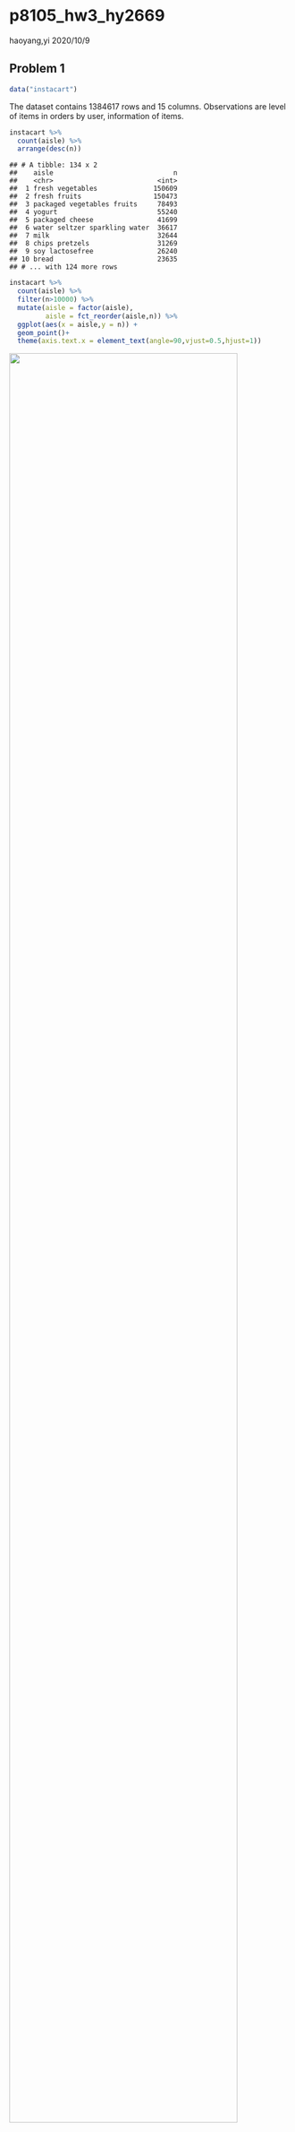 p8105\_hw3\_hy2669
================
haoyang,yi
2020/10/9

## Problem 1

``` r
data("instacart")
```

The dataset contains 1384617 rows and 15 columns. Observations are level
of items in orders by user, information of items.

``` r
instacart %>% 
  count(aisle) %>% 
  arrange(desc(n))
```

    ## # A tibble: 134 x 2
    ##    aisle                              n
    ##    <chr>                          <int>
    ##  1 fresh vegetables              150609
    ##  2 fresh fruits                  150473
    ##  3 packaged vegetables fruits     78493
    ##  4 yogurt                         55240
    ##  5 packaged cheese                41699
    ##  6 water seltzer sparkling water  36617
    ##  7 milk                           32644
    ##  8 chips pretzels                 31269
    ##  9 soy lactosefree                26240
    ## 10 bread                          23635
    ## # ... with 124 more rows

``` r
instacart %>% 
  count(aisle) %>% 
  filter(n>10000) %>%
  mutate(aisle = factor(aisle),
         aisle = fct_reorder(aisle,n)) %>% 
  ggplot(aes(x = aisle,y = n)) +
  geom_point()+
  theme(axis.text.x = element_text(angle=90,vjust=0.5,hjust=1))
```

<img src="p8105_hw3_hy2669_files/figure-gfm/unnamed-chunk-3-1.png" width="90%" />

``` r
instacart %>%
  filter(aisle %in% c("baking ingredients","dog food care","packaged vegetables fruits")) %>%
  group_by(aisle) %>%
  count(product_name) %>%
  mutate(rank = min_rank(desc(n))) %>%
  filter(rank < 4) %>%
  arrange(aisle,rank) %>%
  knitr::kable()
```

| aisle                      | product\_name                                 |    n | rank |
| :------------------------- | :-------------------------------------------- | ---: | ---: |
| baking ingredients         | Light Brown Sugar                             |  499 |    1 |
| baking ingredients         | Pure Baking Soda                              |  387 |    2 |
| baking ingredients         | Cane Sugar                                    |  336 |    3 |
| dog food care              | Snack Sticks Chicken & Rice Recipe Dog Treats |   30 |    1 |
| dog food care              | Organix Chicken & Brown Rice Recipe           |   28 |    2 |
| dog food care              | Small Dog Biscuits                            |   26 |    3 |
| packaged vegetables fruits | Organic Baby Spinach                          | 9784 |    1 |
| packaged vegetables fruits | Organic Raspberries                           | 5546 |    2 |
| packaged vegetables fruits | Organic Blueberries                           | 4966 |    3 |

``` r
instacart %>%
  filter(product_name %in% c("Pink Lady Apples","Coffee Ice Cream")) %>%
  group_by(product_name, order_dow) %>%
  summarize(mean_hour = mean(order_hour_of_day)) %>%
  pivot_wider(names_from = order_dow,
              values_from = mean_hour)
```

    ## `summarise()` regrouping output by 'product_name' (override with `.groups` argument)

    ## # A tibble: 2 x 8
    ## # Groups:   product_name [2]
    ##   product_name       `0`   `1`   `2`   `3`   `4`   `5`   `6`
    ##   <chr>            <dbl> <dbl> <dbl> <dbl> <dbl> <dbl> <dbl>
    ## 1 Coffee Ice Cream  13.8  14.3  15.4  15.3  15.2  12.3  13.8
    ## 2 Pink Lady Apples  13.4  11.4  11.7  14.2  11.6  12.8  11.9

## Problem 2

``` r
accel_df=read_csv('./data/accel_data.csv') %>% 
  janitor::clean_names() %>% 
  pivot_longer(
    cols = starts_with('activity'),
    names_to = 'minute',
    values_to = 'activity',
    names_prefix = 'activity_') %>% # represent the count of activity 1-1440 variables of each minute in column
  mutate(weekday_vs_weekend = day %in% c('Saturday','Sunday'),
           weekday_vs_weekend = case_when(weekday_vs_weekend ~ 'weekend',
                                          !weekday_vs_weekend ~ 'weekday')) %>% # create new variable weekday_vs_weekend
  mutate(weekday_vs_weekend = as.factor(weekday_vs_weekend),
         minute = as.numeric(minute),
         week = as.factor(week),
         week = forcats::fct_relevel(week),
         day = as.factor(day),
         day = forcats::fct_relevel(day,c("Monday","Tuesday","Wednesday","Thursday",
          "Friday", "Saturday","Sunday"))) %>%  # convert variable classes to be reasonable.
  group_by(week) %>%
  arrange(day,.by_group = TRUE)  # rearrange day variable so that is starts from Monday to Sunday.
```

    ## Parsed with column specification:
    ## cols(
    ##   .default = col_double(),
    ##   day = col_character()
    ## )

    ## See spec(...) for full column specifications.

``` r
  head(accel_df)
```

    ## # A tibble: 6 x 6
    ## # Groups:   week [1]
    ##   week  day_id day    minute activity weekday_vs_weekend
    ##   <fct>  <dbl> <fct>   <dbl>    <dbl> <fct>             
    ## 1 1          2 Monday      1        1 weekday           
    ## 2 1          2 Monday      2        1 weekday           
    ## 3 1          2 Monday      3        1 weekday           
    ## 4 1          2 Monday      4        1 weekday           
    ## 5 1          2 Monday      5        1 weekday           
    ## 6 1          2 Monday      6        1 weekday

``` r
  tail(accel_df)
```

    ## # A tibble: 6 x 6
    ## # Groups:   week [1]
    ##   week  day_id day    minute activity weekday_vs_weekend
    ##   <fct>  <dbl> <fct>   <dbl>    <dbl> <fct>             
    ## 1 5         32 Sunday   1435        1 weekend           
    ## 2 5         32 Sunday   1436        1 weekend           
    ## 3 5         32 Sunday   1437        1 weekend           
    ## 4 5         32 Sunday   1438        1 weekend           
    ## 5 5         32 Sunday   1439        1 weekend           
    ## 6 5         32 Sunday   1440        1 weekend

The resulting dataset has 6 variables which are week(1 to 5), day\_id (1
to 35), day(Monday,Tuesday..Sunday), minute in each day(1 to 1440),
activity and weekday\_vs\_weekend. There are 50400 observations of these
variables. Week,day,weekday\_vs\_weekend are factor variables, day\_id,
minute, activity are numeric factors.

``` r
accel_df %>% 
  group_by(week,day) %>% 
  summarize(total_activity_day = sum(activity)) %>% 
  mutate(total_activity_day = round(total_activity_day)) %>%
  pivot_wider(names_from = week,
              names_prefix = 'week_',
              values_from = total_activity_day) %>% 
  knitr::kable()
```

    ## `summarise()` regrouping output by 'week' (override with `.groups` argument)

| day       | week\_1 | week\_2 | week\_3 | week\_4 | week\_5 |
| :-------- | ------: | ------: | ------: | ------: | ------: |
| Monday    |   78828 |  295431 |  685910 |  409450 |  389080 |
| Tuesday   |  307094 |  423245 |  381507 |  319568 |  367824 |
| Wednesday |  340115 |  440962 |  468869 |  434460 |  445366 |
| Thursday  |  355924 |  474048 |  371230 |  340291 |  549658 |
| Friday    |  480543 |  568839 |  467420 |  154049 |  620860 |
| Saturday  |  376254 |  607175 |  382928 |    1440 |    1440 |
| Sunday    |  631105 |  422018 |  467052 |  260617 |  138421 |

The table containing total daily activities on each day of weeks are
created. The table shows that total daily activities on Saturday and
Sunday decrease rapidly in week 4, other days in week 4 also show
decrease in total activities. Among 7 days of a week,
Monday,Friday,Saturday and Sunday have apparent trends from week 1 to 5,
Tuesday and Wednesday have relatively steady trends.

``` r
accel_df %>%
  group_by(day_id) %>% 
  mutate(minute_day = 1,
         hour_oneday = cumsum(minute_day)%/%60) %>%
  select(-minute_day) %>%
  group_by(day_id,hour_oneday) %>%
  mutate(activity_hour = sum(activity)) %>% 
  ggplot(aes(x = hour_oneday,y = activity_hour, colour = day, group = day_id))+
  stat_smooth(alpha = 0.7, se = F,geom = 'line',method = 'gam')+
  scale_x_continuous(name = 'Hour', limits = c(0,24),breaks = seq(0,24,3))+
  scale_y_continuous(name = 'Activity',trans = 'sqrt',limits = c(0,70000),
                     breaks = c(0,2000,10000,40000))+ # modify the scale of y to make the curve more concentrated
  labs(title = 'Smooth line of 24-hour activity for 35 days')+
  theme(legend.position = 'bottom')+guides(color = guide_legend(nrow =1)) # put legend at the bottom and in a row.
```

    ## `geom_smooth()` using formula 'y ~ s(x, bs = "cs")'

    ## Warning: Removed 600 rows containing non-finite values (stat_smooth).

    ## Warning: Removed 33 row(s) containing missing values (geom_path).

<img src="p8105_hw3_hy2669_files/figure-gfm/make the plot-1.png" width="90%" />

In this graph, most of smoothed lines overlap at 0-6 am and 9-12 pm
which indicates that the total hourly activity in this period may follow
a daily routine: increase in 0-6 am and decrease in 9-12 pm. Hourly
activity reach the peak in daytime, around 8-9 am and 4-7 pm. In 1-3 pm
there is a fluctuation, most of lines decrease and recover after 3 pm.
Sunday, Monday and Friday have relatively higher and steady peaks.

## Problem 3

``` r
data("ny_noaa")
noaa_df = ny_noaa %>%
    separate(date,into=c("year","month","day"),sep="-",remove = F) %>% # separate date variable into year, month and day.
    mutate(year = as.numeric(year), month = as.numeric(month),day = as.numeric(day),
           tmin = as.numeric(tmin), tmax = as.numeric(tmax),
           tmin = tmin/10, tmax = tmax/10,
           prcp = prcp/10,
           snow = as.integer(snow)) # Convert the type of variables, change the unit of temperature from tenths of degree C into degree C. Change the unit of precipitation from tenths of mm into mm. 
skimr::skim_without_charts(noaa_df)
```

|                                                  |          |
| :----------------------------------------------- | :------- |
| Name                                             | noaa\_df |
| Number of rows                                   | 2595176  |
| Number of columns                                | 10       |
| \_\_\_\_\_\_\_\_\_\_\_\_\_\_\_\_\_\_\_\_\_\_\_   |          |
| Column type frequency:                           |          |
| character                                        | 1        |
| Date                                             | 1        |
| numeric                                          | 8        |
| \_\_\_\_\_\_\_\_\_\_\_\_\_\_\_\_\_\_\_\_\_\_\_\_ |          |
| Group variables                                  | None     |

Data summary

**Variable type: character**

| skim\_variable | n\_missing | complete\_rate | min | max | empty | n\_unique | whitespace |
| :------------- | ---------: | -------------: | --: | --: | ----: | --------: | ---------: |
| id             |          0 |              1 |  11 |  11 |     0 |       747 |          0 |

**Variable type: Date**

| skim\_variable | n\_missing | complete\_rate | min        | max        | median     | n\_unique |
| :------------- | ---------: | -------------: | :--------- | :--------- | :--------- | --------: |
| date           |          0 |              1 | 1981-01-01 | 2010-12-31 | 1997-01-21 |     10957 |

**Variable type: numeric**

| skim\_variable | n\_missing | complete\_rate |    mean |     sd |     p0 |    p25 |    p50 |    p75 |  p100 |
| :------------- | ---------: | -------------: | ------: | -----: | -----: | -----: | -----: | -----: | ----: |
| year           |          0 |           1.00 | 1996.50 |   9.19 | 1981.0 | 1988.0 | 1997.0 | 2005.0 |  2010 |
| month          |          0 |           1.00 |    6.56 |   3.45 |    1.0 |    4.0 |    7.0 |   10.0 |    12 |
| day            |          0 |           1.00 |   15.73 |   8.80 |    1.0 |    8.0 |   16.0 |   23.0 |    31 |
| prcp           |     145838 |           0.94 |    2.98 |   7.82 |    0.0 |    0.0 |    0.0 |    2.3 |  2286 |
| snow           |     381221 |           0.85 |    4.99 |  27.22 | \-13.0 |    0.0 |    0.0 |    0.0 | 10160 |
| snwd           |     591786 |           0.77 |   37.31 | 113.54 |    0.0 |    0.0 |    0.0 |    0.0 |  9195 |
| tmax           |    1134358 |           0.56 |   13.98 |  11.14 | \-38.9 |    5.0 |   15.0 |   23.3 |    60 |
| tmin           |    1134420 |           0.56 |    3.03 |  10.40 | \-59.4 |  \-3.9 |    3.3 |   11.1 |    60 |

``` r
  most_common<-function(x){
    uniquevalue<-unique(x)
    uniquevalue[which.max(tabulate(match(x,uniquevalue)))]
  } # create a funcition to find the most common value of snow
```

The dataset contains data from 1981-01-01 to 2010-12-31,of 747 stations.
It contains 10 variables and 2595176 observations. The key variables are
id-id of weather stations, date-date of observations,
prcp-precipitation(mm), snow-snowfall(mm), snwd-snow depth(mm), tmin and
tmax-minimum and maximum temperature(degrees C) of the day. Missing data
is a significant issue in temperature since the complete rate of
tmax,tmin variables is only 0.563,which indicates that almost a half of
data will be lost if we choose to remove NA. Also, the missing of
snowfall and snow depth values is considerable. For snowfall, the most
commonly observed values is 0mm. Because NY only have snow at Winter,
for the rest of a year there is no snow in NY, which means snowfall is 0
mm.

``` r
plot_jan = noaa_df %>%
  filter(month %in% c(1)) %>%
  group_by(id,year,month) %>% # group by distinct stations, years and months
  summarize(avg_tmax = mean(tmax,na.rm = TRUE)) %>% # create average of maximum of temperature.
  ggplot(aes(x = year,y = avg_tmax,color = id, group = id))+
  geom_path(alpha=0.6)+geom_point(alpha=0.6)+ 
  scale_x_continuous(limits = c(1981,2010),breaks = seq(1981,2010,2))+
  theme(legend.position = "none")+ # do not need to show legends, legends also cause the figure become too large to display.
  labs(title = 'Average max temperature in January from 1981 to 2010')+
  xlab('Year')+ylab('Average max temperature in January')
```

    ## `summarise()` regrouping output by 'id', 'year' (override with `.groups` argument)

``` r
plot_Jul = noaa_df %>%
  filter(month %in% c(7)) %>% 
  group_by(id,year,month) %>% 
  summarize(avg_tmax = mean(tmax,na.rm = TRUE)) %>%
  ggplot(aes(x = year,y = avg_tmax,color = id, group = id))+
  geom_path(alpha=0.5)+geom_point(alpha=0.2)+
  scale_x_continuous(limits = c(1981,2010),breaks = seq(1981,2010,2))+
  theme(legend.position = "none")+ 
  labs(title = 'Average highest temperature in July from 1981 to 2010')+
  xlab('Year')+ylab('Average highest temperature in July')
```

    ## `summarise()` regrouping output by 'id', 'year' (override with `.groups` argument)

``` r
plot_jan/plot_Jul
```

<img src="p8105_hw3_hy2669_files/figure-gfm/plot of avg tmax-1.png" width="90%" />

For January, average highest temperatures from 1981 to 2010 mostly fall
in -7.5 to 5 degree C. Usually the average highest temperatures do not
exceed the range from -8 to 8 degree C .Outliers appear in
1998,1999,2004 when one or several station observed exceptionally higher
average of highest temperatures than other stations, and in
1982,1984,1988,1989,1990,1996,2004,2007 when one or several stations
observed exceptionally lower average of highest temperatures than other
stations. For July, average highest temperatures from 1981 to 2010
mostly fall in 25 to 30 degree C. Usually the average highest
temperatures do not exceed the range from 22.5 to 31 degree C. Outliers
appear in 1981,1983,1984,1988,1989,1990,1996,2004,2007 when one or
several stations observed exceptionally lower average of highest
temperatures than other stations. Compared with January, the trend of
July is more steady(less fluctuate), with no significant change among
these 40 years.

``` r
plot_vs = noaa_df %>%
  ggplot(aes(x = tmin, y= tmax))+
  geom_hex(bins = 50,col = "grey",alpha=0.9)+ #create a hexplot to show tmin vs tmax
  scale_x_continuous(breaks = seq(-60,60,10),limits = c(-60,60))+
  scale_y_continuous(breaks = seq(-40,60,10))+
  labs(title = "Limits of temperature in 1981-2010")+
  xlab("Lowest temperature (C)")+ ylab("Highest temperature (C)")
plot_dist = noaa_df %>%
  filter(snow > 0 & snow < 100) %>%
  ggplot(aes(x = snow),group = as.factor(year))+ 
  geom_density_ridges(aes(y = year,group = as.factor(year)),alpha = 0.8)+ 
  # use density_ridges to show distributions of snow value of each year.
  scale_x_continuous(limits = c(0,100),breaks = seq(0,100,20))+
  scale_y_continuous(breaks = seq(1981,2010,2))+
  labs(title = "Snowfall >0 & <100 in 40 years")+
  xlab('Snowfall value (mm)')+ ylab("Year")
plot_vs+plot_dist  
```

    ## Picking joint bandwidth of 3.76

<img src="p8105_hw3_hy2669_files/figure-gfm/tmax vs tmin and dist of snow-1.png" width="90%" />

The hexplot shows that the lowest and the highest temperature of one day
nearly have a positive correlation. Top common combinations of the
lowest and highest temperatures are those light green and yellow
hexes,approximately located at (0,5) (0,8) (10,25) (15,27). The density
ridge shows that the distribution of snowfall value \>0 and \<100
changed slightly from 1981 to 2010, the major change is the peak of
distribution. From 1981 to 1999, the peak is located at around 25 mm.
From 2001 to 2010, the peak starts to move to a lower snowfall value and
it’s located at around 9 mm in 2010. Also, the density of snowfall \>20
mm becomes flatten in 2008-2010. This change indicates the trend of
global warming and decrease of snowfall during that period.
